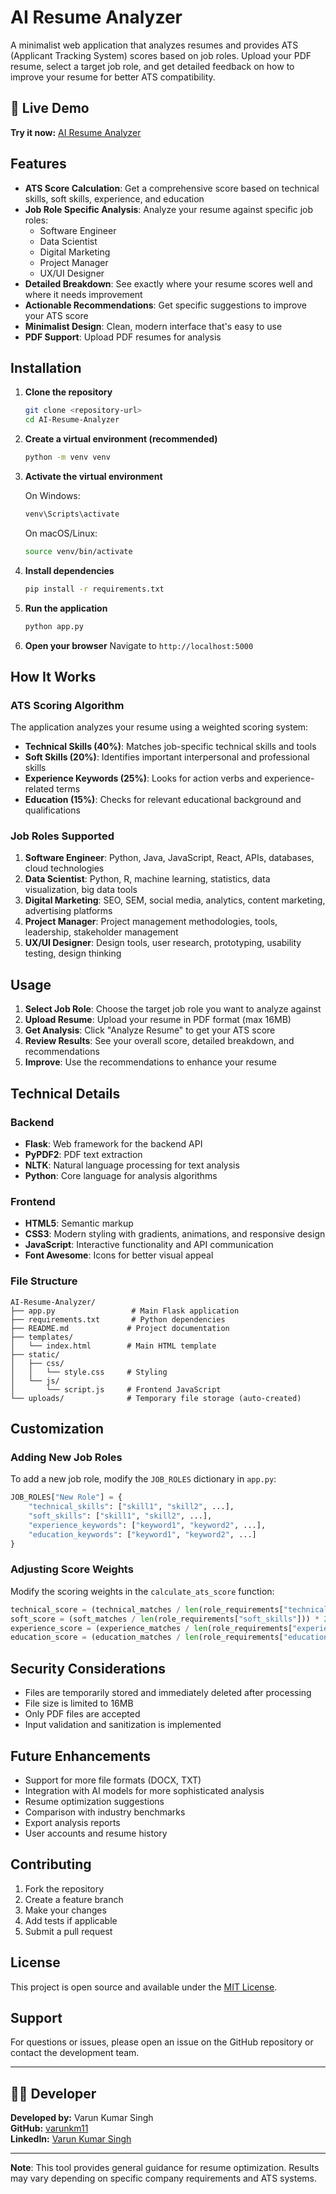 # AI Resume Analyzer

A minimalist web application that analyzes resumes and provides ATS (Applicant Tracking System) scores based on job roles. Upload your PDF resume, select a target job role, and get detailed feedback on how to improve your resume for better ATS compatibility.

## 🚀 Live Demo

**Try it now:** [AI Resume Analyzer](https://ai-resume-analyzer-teal.vercel.app/)

## Features

- **ATS Score Calculation**: Get a comprehensive score based on technical skills, soft skills, experience, and education
- **Job Role Specific Analysis**: Analyze your resume against specific job roles:
  - Software Engineer
  - Data Scientist
  - Digital Marketing
  - Project Manager
  - UX/UI Designer
- **Detailed Breakdown**: See exactly where your resume scores well and where it needs improvement
- **Actionable Recommendations**: Get specific suggestions to improve your ATS score
- **Minimalist Design**: Clean, modern interface that's easy to use
- **PDF Support**: Upload PDF resumes for analysis

## Installation

1. **Clone the repository**
   ```bash
   git clone <repository-url>
   cd AI-Resume-Analyzer
   ```

2. **Create a virtual environment (recommended)**
   ```bash
   python -m venv venv
   ```

3. **Activate the virtual environment**
   
   On Windows:
   ```bash
   venv\Scripts\activate
   ```
   
   On macOS/Linux:
   ```bash
   source venv/bin/activate
   ```

4. **Install dependencies**
   ```bash
   pip install -r requirements.txt
   ```

5. **Run the application**
   ```bash
   python app.py
   ```

6. **Open your browser**
   Navigate to `http://localhost:5000`

## How It Works

### ATS Scoring Algorithm

The application analyzes your resume using a weighted scoring system:

- **Technical Skills (40%)**: Matches job-specific technical skills and tools
- **Soft Skills (20%)**: Identifies important interpersonal and professional skills
- **Experience Keywords (25%)**: Looks for action verbs and experience-related terms
- **Education (15%)**: Checks for relevant educational background and qualifications

### Job Roles Supported

1. **Software Engineer**: Python, Java, JavaScript, React, APIs, databases, cloud technologies
2. **Data Scientist**: Python, R, machine learning, statistics, data visualization, big data tools
3. **Digital Marketing**: SEO, SEM, social media, analytics, content marketing, advertising platforms
4. **Project Manager**: Project management methodologies, tools, leadership, stakeholder management
5. **UX/UI Designer**: Design tools, user research, prototyping, usability testing, design thinking

## Usage

1. **Select Job Role**: Choose the target job role you want to analyze against
2. **Upload Resume**: Upload your resume in PDF format (max 16MB)
3. **Get Analysis**: Click "Analyze Resume" to get your ATS score
4. **Review Results**: See your overall score, detailed breakdown, and recommendations
5. **Improve**: Use the recommendations to enhance your resume

## Technical Details

### Backend
- **Flask**: Web framework for the backend API
- **PyPDF2**: PDF text extraction
- **NLTK**: Natural language processing for text analysis
- **Python**: Core language for analysis algorithms

### Frontend
- **HTML5**: Semantic markup
- **CSS3**: Modern styling with gradients, animations, and responsive design
- **JavaScript**: Interactive functionality and API communication
- **Font Awesome**: Icons for better visual appeal

### File Structure
```
AI-Resume-Analyzer/
├── app.py                 # Main Flask application
├── requirements.txt       # Python dependencies
├── README.md             # Project documentation
├── templates/
│   └── index.html        # Main HTML template
├── static/
│   ├── css/
│   │   └── style.css     # Styling
│   └── js/
│       └── script.js     # Frontend JavaScript
└── uploads/              # Temporary file storage (auto-created)
```

## Customization

### Adding New Job Roles

To add a new job role, modify the `JOB_ROLES` dictionary in `app.py`:

```python
JOB_ROLES["New Role"] = {
    "technical_skills": ["skill1", "skill2", ...],
    "soft_skills": ["skill1", "skill2", ...],
    "experience_keywords": ["keyword1", "keyword2", ...],
    "education_keywords": ["keyword1", "keyword2", ...]
}
```

### Adjusting Score Weights

Modify the scoring weights in the `calculate_ats_score` function:

```python
technical_score = (technical_matches / len(role_requirements["technical_skills"])) * 40  # 40% weight
soft_score = (soft_matches / len(role_requirements["soft_skills"])) * 20              # 20% weight
experience_score = (experience_matches / len(role_requirements["experience_keywords"])) * 25  # 25% weight
education_score = (education_matches / len(role_requirements["education_keywords"])) * 15     # 15% weight
```

## Security Considerations

- Files are temporarily stored and immediately deleted after processing
- File size is limited to 16MB
- Only PDF files are accepted
- Input validation and sanitization is implemented

## Future Enhancements

- Support for more file formats (DOCX, TXT)
- Integration with AI models for more sophisticated analysis
- Resume optimization suggestions
- Comparison with industry benchmarks
- Export analysis reports
- User accounts and resume history

## Contributing

1. Fork the repository
2. Create a feature branch
3. Make your changes
4. Add tests if applicable
5. Submit a pull request

## License

This project is open source and available under the [MIT License](LICENSE).

## Support

For questions or issues, please open an issue on the GitHub repository or contact the development team.

---

## 👨‍💻 Developer

**Developed by:** Varun Kumar Singh   
**GitHub:** [varunkm11](https://github.com/varunkumarsingh)  
**LinkedIn:** [Varun Kumar Singh](https://www.linkedin.com/in/varun-kumar-singh-267951269/)

---

**Note**: This tool provides general guidance for resume optimization. Results may vary depending on specific company requirements and ATS systems.
